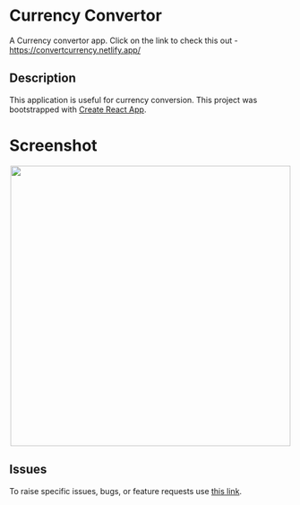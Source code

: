 # Currency Convertor

A Currency convertor app. Click on the link to check this out - 
https://convertcurrency.netlify.app/

## Description

This application is useful for currency conversion.
This project was bootstrapped with [Create React App](https://github.com/facebook/create-react-app).

# Screenshot
<p align="center">
  <img src="https://i.postimg.cc/cHbmhQKz/Capture.png" width=500>
</p>

## Issues
To raise specific issues, bugs, or feature requests use [this link](https://github.com/vyom153069/currency-converter).
